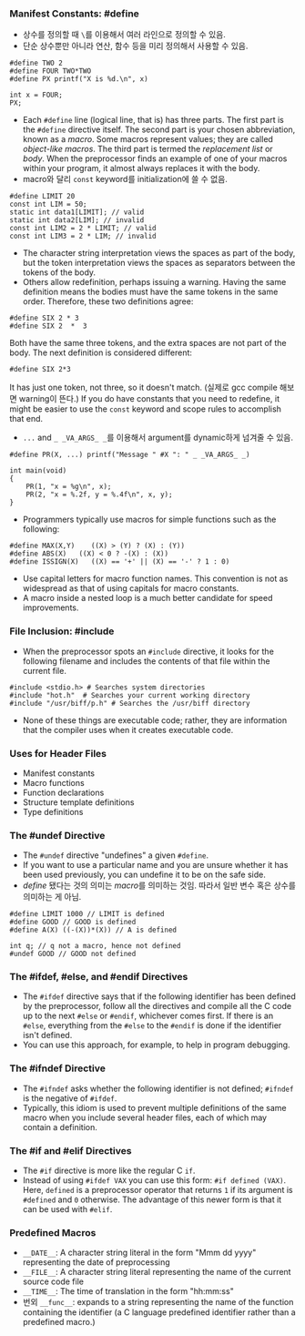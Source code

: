 ### Manifest Constants: #define
- 상수를 정의할 때 `\`를 이용해서 여러 라인으로 정의할 수 있음.
- 단순 상수뿐만 아니라 연산, 함수 등을 미리 정의해서 사용할 수 있음.
```
#define TWO 2
#define FOUR TWO*TWO
#define PX printf("X is %d.\n", x)

int x = FOUR;
PX;
```
- Each `#define` line (logical line, that is) has three parts. The first part is the `#define` directive itself. The second part is your chosen abbreviation, known as a *macro*. Some macros represent values; they are called *object-like macros*. The third part is termed the *replacement list* or *body*. When the preprocessor finds an example of one of your macros within your program, it almost always replaces it with the body. 
- macro와 달리 `const` keyword를 initialization에 쓸 수 없음.
```
#define LIMIT 20
const int LIM = 50;
static int data1[LIMIT]; // valid 
static int data2[LIM]; // invalid 
const int LIM2 = 2 * LIMIT; // valid 
const int LIM3 = 2 * LIM; // invalid
```
- The character string interpretation views the spaces as part of the body, but the token interpretation views the spaces as separators between the tokens of the body.
- Others allow redefinition, perhaps issuing a warning. Having the same definition means the bodies must have the same tokens in the same order. Therefore, these two definitions agree:
```
#define SIX 2 * 3
#define SIX 2  *  3
```
Both have the same three tokens, and the extra spaces are not part of the body. The next definition is considered different:
```
#define SIX 2*3
```
It has just one token, not three, so it doesn't match. (실제로 gcc compile 해보면 warning이 뜬다.) 
If you do have constants that you need to redefine, it might be easier to use the `const` keyword and scope rules to accomplish that end.
- `...` and `_ _VA_ARGS_ _`를 이용해서 argument를 dynamic하게 넘겨줄 수 있음.
```
#define PR(X, ...) printf("Message " #X ": " _ _VA_ARGS_ _)

int main(void)
{   
    PR(1, "x = %g\n", x);
    PR(2, "x = %.2f, y = %.4f\n", x, y);
}
```
- Programmers typically use macros for simple functions such as the following:
```
#define MAX(X,Y)    ((X) > (Y) ? (X) : (Y))
#define ABS(X)   ((X) < 0 ? -(X) : (X))
#define ISSIGN(X)   ((X) == '+' || (X) == '-' ? 1 : 0)
```
- Use capital letters for macro function names. This convention is not as widespread as that of using capitals for macro constants. 
- A macro inside a nested loop is a much better candidate for speed improvements.

### File Inclusion: #include
- When the preprocessor spots an `#include` directive, it looks for the following filename and includes the contents of that file within the current file.
```
#include <stdio.h> # Searches system directories
#include "hot.h"  # Searches your current working directory 
#include "/usr/biff/p.h" # Searches the /usr/biff directory
```
- None of these things are executable code; rather, they are information that the compiler uses when it creates executable code.

### Uses for Header Files
- Manifest constants
- Macro functions
- Function declarations
- Structure template definitions
- Type definitions

### The #undef Directive
- The `#undef` directive "undefines" a given `#define`.
- If you want to use a particular name and you are unsure whether it has been used previously, you can undefine it to be on the safe side.
- *define* 됐다는 것의 의미는 *macro*를 의미하는 것임. 따라서 일반 변수 혹은 상수를 의미하는 게 아님.
```
#define LIMIT 1000 // LIMIT is defined 
#define GOOD // GOOD is defined 
#define A(X) ((-(X))*(X)) // A is defined

int q; // q not a macro, hence not defined
#undef GOOD // GOOD not defined
```

### The #ifdef, #else, and #endif Directives
- The `#ifdef` directive says that if the following identifier has been defined by the preprocessor, follow all the directives and compile all the C code up to the next `#else` or `#endif`, whichever comes first. If there is an `#else`, everything from the `#else` to the `#endif` is done if the identifier isn't defined.
- You can use this approach, for example, to help in program debugging.

### The #ifndef Directive
- The `#ifndef` asks whether the following identifier is not defined; `#ifndef` is the negative of `#ifdef`.
- Typically, this idiom is used to prevent multiple definitions of the same macro when you include several header files, each of which may contain a definition.

### The #if and #elif Directives
- The `#if` directive is more like the regular C `if`.
- Instead of using `#ifdef VAX` you can use this form: `#if defined (VAX)`. Here, `defined` is a preprocessor operator that returns `1` if its argument is `#defined` and `0` otherwise. The advantage of this newer form is that it can be used with `#elif`.

### Predefined Macros
- `__DATE__`: A character string literal in the form "Mmm dd yyyy" representing the date of preprocessing
- `__FILE__`: A character string literal representing the name of the current source code file
- `__TIME__`: The time of translation in the form "hh:mm:ss"
- 번외 `__func__`: expands to a string representing the name of the function containing the identifier (a C language predefined identifier rather than a predefined macro.)